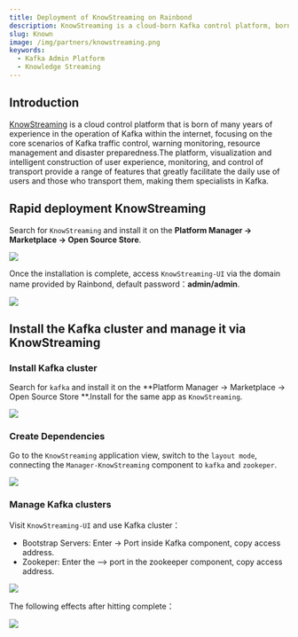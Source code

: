 ```yaml
---
title: Deployment of KnowStreaming on Rainbond
description: KnowStreaming is a cloud-born Kafka control platform, born of many years of experience in running Kafka within the internet.
slug: Known
image: /img/partners/knowstreaming.png
keywords:
  - Kafka Admin Platform
  - Knowledge Streaming
---
```


## Introduction

[KnowStreaming](https://github.com/didi/KnowStreaming) is a cloud control platform that is born of many years of experience in the operation of Kafka within the internet, focusing on the core scenarios of Kafka traffic control, warning monitoring, resource management and disaster preparedness.The platform, visualization and intelligent construction of user experience, monitoring, and control of transport provide a range of features that greatly facilitate the daily use of users and those who transport them, making them specialists in Kafka.

## Rapid deployment KnowStreaming

Search for `KnowStreaming` and install it on the **Platform Manager -> Marketplace -> Open Source Store**.

![](https://static.goodrain.com/wechat/KnowStreaming/KnowStreaming-install.png)

Once the installation is complete, access `KnowStreaming-UI` via the domain name provided by Rainbond, default password：**admin/admin**.

![](https://static.goodrain.com/wechat/KnowStreaming/Topology.png)

## Install the Kafka cluster and manage it via KnowStreaming

### Install Kafka cluster

Search for `kafka` and install it on the \*\*Platform Manager -> Marketplace -> Open Source Store \*\*.Install for the same app as `KnowStreaming`.

![](https://static.goodrain.com/wechat/KnowStreaming/kafka.png)

### Create Dependencies

Go to the `KnowStreaming` application view, switch to the `layout mode`, connecting the `Manager-KnowStreaming` component to `kafka` and `zookeper`.

![](https://static.goodrain.com/wechat/KnowStreaming/ks-kafka.png)

### Manage Kafka clusters

Visit `KnowStreaming-UI` and use Kafka cluster：

- Bootstrap Servers: Enter -> Port inside Kafka component, copy access address.
- Zookeper: Enter the --> port in the zookeeper component, copy access address.

![](https://static.goodrain.com/wechat/KnowStreaming/docking-cluster.png)

The following effects after hitting complete：

![](https://static.goodrain.com/wechat/KnowStreaming/ks-overview.png)
